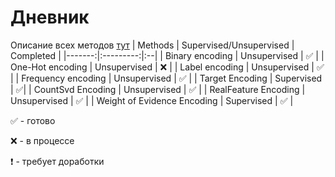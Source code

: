 # Дневник
Описание всех методов [тут](https://github.com/Ama16/3course_diary/blob/main/review.md)
| Methods | Supervised/Unsupervised | Completed |
|-------:|:---------:|:--|
| Binary encoding | Unsupervised | :white_check_mark: |
| One-Hot encoding | Unsupervised |  :x: |
| Label encoding | Unsupervised | :white_check_mark: |
| Frequency encoding | Unsupervised | :white_check_mark: |
| Target Encoding | Supervised | :white_check_mark:|
| CountSvd Encoding | Unsupervised | :white_check_mark: |
| RealFeature Encoding | Unsupervised | :white_check_mark: |
| Weight of Evidence Encoding | Supervised | :white_check_mark: |

:white_check_mark: - готово

:x: - в процессе

:heavy_exclamation_mark: - требует доработки
